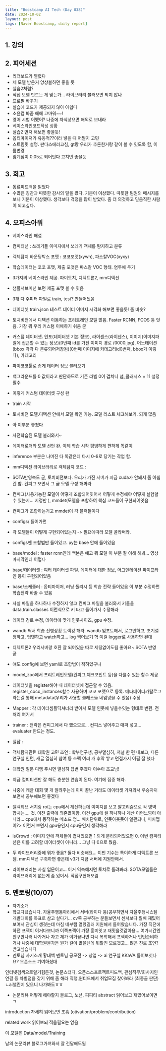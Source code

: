 ```yaml
---
title: "Boostcamp AI Tech (Day 038)"
date: 2024-10-02
layout: post
tags: [Naver Boostcamp, daily report]
---
```

## 1. 강의

## 2. 피어세션
- 리더보드가 열렸다
- 세 모델 받은거 앙상블하면 좋을 듯
- 실습2처럼?
- 직접 모델 만드는 게 맞는가... 라이브러리 불러오면 되지 않나
- 프로필 바꾸기
- 실습에 코드가 제공되지 않아 아쉽다
- 소윤컴 봐줌 헤헤 고마워~~!
- 영어 시험 어땠어? 나중에 자식낳으면 해외로 보내라
- 베이스라인코드작성 상황
- 실습2 먼저 해보면 좋을듯!
- 옵티마이저가 유동적??이라 넣을 때 어쩔지 고민
- 스트림릿 설명. 판다스에러고침, gt랑 우리가 추론한거랑 같이 볼 수 잇도록 함, 이름변경
- 임계점이 0.05로 되어잇다 고치면 좋을듯

## 3. 회고
- 동료피드백을 읽었다
- 수많은 칭찬과 따뜻한 감사의 말을 봤다. 기분이 이상했다. 따뜻한 팀원의 메시지를 보니 기분이 이상했다. 생각보다 걱정을 많이 받았다. 좀 더 의젓하고 믿음직한 사람이 되고싶다.

## 4. 오피스아워
- 베이스라인 해설
- 컴피티션 : 쓰레기들 이미지에서 쓰레기 객체를 탐지하고 분류
- 객체탐지 바운딩박스 포맷 : 코코포맷(xywh), 파스칼VOC(xyxy)
- 학습데이터는 코코 포맷, 제출 포맷은 파스칼 VOC 형태. 염두에 두기
- 3가지의 베이스라인 제공. 파이토치, 디텍트론2, mm디텍션
- 샘플서브미션 보면 제출 포맷 볼 수 잇음
- 3개 다 주피터 파일로 train, test? 만들어뒀음

- 데이터셋 train.json 테스트 데이터 이미지 시각화 해보면 좋을듯! 좀 비슷? 
- 토치비전에서 디텍션 이동하는 프리트레인 모델 많음. Faster RCNN, FCOS 등 잇음. 가장 뭐 우리 커스텀 이해하기 쉬움 굳
- 커스텀 데이터셋. 인포(데이터셋 기본 정보), 라이센스(라이센스), 이미지(이미지파일에 접근할 수 있는 정보)(0번째 id를 가진 이미지 경로 /0000.jpg), 어노테이션(bbox 각각 다 분류되어저장됨)(0번째 이미지에 카테고리id0번째, bbox가 이렇다), 카테고리 
- 파이코코툴로 쉽게 데이터 정보 불러오기
- 백그라운드를 0 값이라고 판단하므로 기존 라벨 0이 겹치니 넘_클래시스 = 11 설정 필수
- 이렇게 커스텀 데이터셋 구성 완
- train 시작
- 토치비전 모델.디텍션 안에서 모델 확인 가능. 모델 리스트 체크해보기. 되게 많음
- 아 이부분 놓쳤다
- 사전학습된  모델 불러와서~
- 데이터로더와 모델 선언 완. 이제 학습 시작 평범하게 편하게 똑같이
- inference 부분은 나머진 다 똑같은데 다시 0-9로 당기는 작업 함. 

- mm디텍션 라이브러리로 객체탐지 코드 :
- SOTA반영속도 굳, 토치비전보다. 우리가 가진 서버가 지금 cuda가 안돼서 좀 아쉽긴 함. 컨피그 보면서 그 굳 모델 구성 해봐라
- 컨피그(사용가능한 모델이 어떻게 조합되어잇어서 어떻게 수정해야 어떻게 실험할 수 있는지... 지정만 ), mmdet(모델을 포함하여 핵심 코드들이 구현되어잇음
- 컨피그가 조합하는거고 mmdet이 각 블럭들이다
- configs/ 들어가면
- 각 모델들이 어떻게 구현되어있는지 -> 필요에따라 모델 골라써라.
- configs엔 조합법만 들어있고. py는 base 안에 들어있음
- base/model : faster rcnn인데 백본은 얘고 뭐 모델 이 부분 잘 이해 해봐... 영상 마지막인데 어렵다
- base/데이터셋 : 여러 데이터셋 파일. 데이터에 대한 정보, 어그멘테이션 파이프라인 등이 구현되어있음
- base/스케줄러 : 옵티마이저, 러닝 폴리시 등 학습 전략 들어있음 이 부분 수정하면 학습전략 바꿀 수 있음
- 사실 파일을 하나하나 수정하지 않고 컨피그 파일을 불러와서 키들을 data,train.classes 이런식으로 키 타고 들어가서 수정해라
- 데이터 경로 수정, 데이터에 맞게 인풋사이즈, gpu 수정.
- wandb 써서 학습 진행상황 트랙킹 해라. wandb 임포트해서, 로그인하고, 초기설정하고, 업뎃하고 watch하고... log 찍어보기 헉
이걸 logger로 사용하면 된대

- 디텍트론2 우리서버랑 호환 잘 되어있음 따로 세팅없어도됨 좋아요~ SOTA 반영 굳
- 얘도 config에 보면 yaml로 조합법이 적혀있구나
- model_zoo에서 프리트레인모델(컨피그,체크포인트 등)을 다룰수 있는 함수 제공
- 데이터셋을 register해야 내 데이터셋에 접근할 수 있음. register_coco_instances함수 사용하며 코코 포맷으로 등록. 메타데이터카탈로그라는걸 통해 metadata(우리가 사용할 클래스들 네임넣을 수 있음) 수정
- Mapper : 각 데이터셈플딕셔너리 받아서 모델 인풋에 넣을수잇는 형태로 변환. 전처리 여기서
- trainer : 전략은 컨피그에서 다 했으므로... 컨피스 넣어주고 매퍼 넣고... evaluater 만드는 정도. 


- 질답 :
- 객체탐지관련 대학원 고민 조언 : 학부연구생, 공부열심히, 저널 한 편 내보고, 다른 연구실 인턴, 캐글 열심히 참여 등 스펙 여러 개 후딱 쌓고 면접가서 어필 잘 했다
- 대학원 질문 디엠 주시면 열심히 답변 주겠다 이수아 조교님!
- 지금 컴피티션만 잘 해도 충분한 연습이 된다. 여기에 집중 해라.
- 나중에 캐글 대회 몇 개 알려주는데 이미 끝난 거라도 데이터셋 가져와서 우승자꺼 보면서 공부해보면 좋겠다
- 셀렉티브 서치랑 roi는 cpu에서 계산하는데 이미지를 보고 알고리즘으로 각 영역 합치는.... 것. 이전 출력에 의존많이함. 이건 gpu에 셀 하나하나 계산 이런느낌이 아니라... cpu에서 동작하는 메소드 엉... 배치단위로, 인풋아웃풋이 일관되나, 피처맵이?> 이런거 보면서 gpu용인지 cpu용인지 생각해라
- isCrowd : 이미지 안에 객체들이 겹쳐있으면 1 되게 분리되어있으면 0. 이번 컴피티션은 이를 고려할 데이터셋이 아니라... 그냥 다 0으로 뒀음.
- 두 라이브러리중에 뭐가 좋음? 둘다 비슷해요... 이번 기수는 특이하게 디텍트론 쓰셈. mm디텍션 구축하면 좋은데 v3가 지금 서버에 지원안해서.
- 라이브러리는 사실 입문이고... 이거 익숙해지면 토치로 돌려봐라. SOTA모델들은 라이브러리에 없는게 좀 있어서. 직접구현해보렴

## 5. 멘토링(10/07)
- 자기소개
- 학교다녔습니다. 자율주행동아리에서 서버(라이다 등)공부하면서 자율주행시스템개발대회를 목표로 삼고 살다가... cv쪽 공부하는 분들보면서 센서보다 훨배 재밌어보여서 관심이 생겻는데 마침 네부캠 열렸길래 지원해서 들어왔습니다.
가장 직전에 하던 프젝이 이거다보니까 이쪽프젝이 가장 흥미잇고 재밋을것같아용...
여가시간엔 친구만나러 나가거나 자고
제가 이거끝나면 다시 복학해서 프젝하거나 인턴준비하거나 나중에 대학원을가든 뭔가 길이 많을텐데
뭐할진 모르겟고...
많은 진로 조언? 받고싶습니다
- 멘토님 자기소개 
황태백 멘토님
공모전 -> 창업 -> ai 연구실
KKaVA 들어보셧나요? 오픈소스 기여하셨대

인터넷검색으로알기힘든것, 논문스터디, 오픈소스프로젝트피드백, 관심직무/회사지인연결 등
차별점을 갖기 위해 좀 해라
직행,원티드에서 취업모집 찾아봐라 (최종골 판단)
ㄴai챌린지 있으니 나가봐도ㅎㅎ

- 논문리뷰 어떻게 해야할지
블로그, 노션, 피피티
abstract 읽어보고 재밌어보이면 ㄱ

introduction 자세히 읽어보면 조흠
(otivation/problem/contribution)

related work 읽어보되 적을필요는 없음

이 모델은 Data/model/Training

남의 논문리뷰 블로그가져와서 잘 전달해도됨

